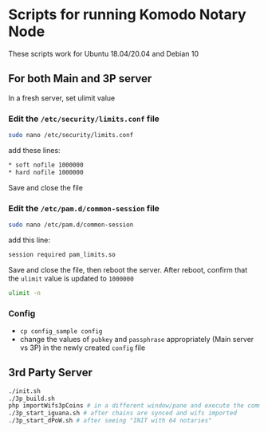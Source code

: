 # Scripts for running Komodo Notary Node

These scripts work for Ubuntu 18.04/20.04 and Debian 10

## For both Main and 3P server

In a fresh server, set ulimit value

### Edit the `/etc/security/limits.conf` file

```bash
sudo nano /etc/security/limits.conf
```

add these lines:

```bash
* soft nofile 1000000
* hard nofile 1000000
```

Save and close the file

### Edit the `/etc/pam.d/common-session` file

```bash
sudo nano /etc/pam.d/common-session
```

add this line:

```bash
session required pam_limits.so
```

Save and close the file, then reboot the server.
After reboot, confirm that the `ulimit` value is updated to `1000000`

```bash
ulimit -n
```

### Config

- `cp config_sample config`
- change the values of `pubkey` and `passphrase` appropriately (Main server vs 3P) in the newly created `config` file

## 3rd Party Server

```bash
./init.sh
./3p_build.sh
php importWifs3pCoins # in a different window/pane and execute the commands displayed to import the wifs 
./3p_start_iguana.sh # after chains are synced and wifs imported
./3p_start_dPoW.sh # after seeing "INIT with 64 notaries"
```
